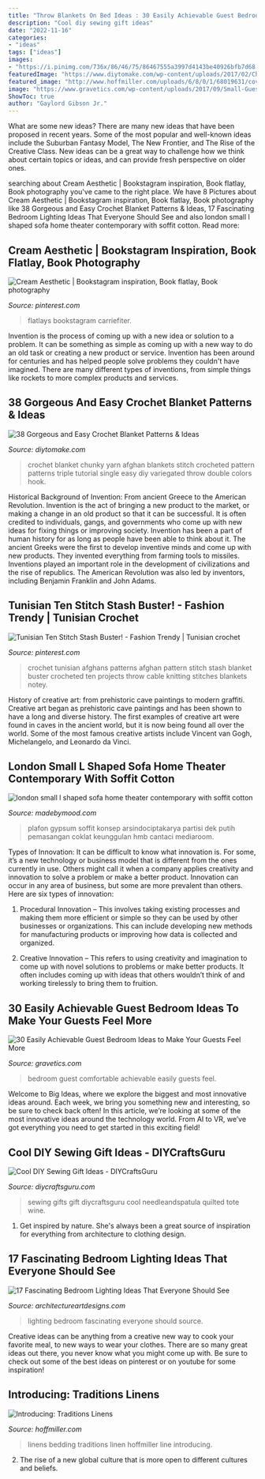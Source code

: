 ```yaml
---
title: "Throw Blankets On Bed Ideas : 30 Easily Achievable Guest Bedroom Ideas To Make Your Guests Feel More"
description: "Cool diy sewing gift ideas"
date: "2022-11-16"
categories:
- "ideas"
tags: ["ideas"]
images:
- "https://i.pinimg.com/736x/86/46/75/86467555a3997d4143be40926bfb7d68.jpg"
featuredImage: "https://www.diytomake.com/wp-content/uploads/2017/02/Chunky-Blanket-DIY.jpg"
featured_image: "http://www.hoffmiller.com/uploads/6/8/0/1/68019631/coverlet-stack-linen-2_orig.jpg"
image: "https://www.gravetics.com/wp-content/uploads/2017/09/Small-Guest-Bedroom-Design.png"
ShowToc: true
author: "Gaylord Gibson Jr."
---
```



What are some new ideas?
There are many new ideas that have been proposed in recent years. Some of the most popular and well-known ideas include the Suburban Fantasy Model, The New Frontier, and The Rise of the Creative Class. New ideas can be a great way to challenge how we think about certain topics or ideas, and can provide fresh perspective on older ones.

	

		
searching about Cream Aesthetic | Bookstagram inspiration, Book flatlay, Book photography you've came to the right place. We have 8 Pictures about Cream Aesthetic | Bookstagram inspiration, Book flatlay, Book photography like 38 Gorgeous and Easy Crochet Blanket Patterns &amp; Ideas, 17 Fascinating Bedroom Lighting Ideas That Everyone Should See and also london small l shaped sofa home theater contemporary with soffit cotton. Read more:
		
    
## Cream Aesthetic | Bookstagram Inspiration, Book Flatlay, Book Photography

<img loading=lazy src="https://i.pinimg.com/736x/16/bd/78/16bd7821eca5487b5a461e7d96e586e1.jpg" onerror="this.onerror=null;this.src='https://tse3.mm.bing.net/th?id=OIP.EC33DBGjwyzCrYpFk-GspQHaJQ&amp;pid=15.1';" alt="Cream Aesthetic | Bookstagram inspiration, Book flatlay, Book photography">

_Source: pinterest.com_

>flatlays bookstagram carriefiter. 

	

Invention is the process of coming up with a new idea or solution to a problem. It can be something as simple as coming up with a new way to do an old task or creating a new product or service. Invention has been around for centuries and has helped people solve problems they couldn't have imagined. There are many different types of inventions, from simple things like rockets to more complex products and services.

    
## 38 Gorgeous And Easy Crochet Blanket Patterns &amp; Ideas

<img loading=lazy src="https://www.diytomake.com/wp-content/uploads/2017/02/Chunky-Blanket-DIY.jpg" onerror="this.onerror=null;this.src='https://tse1.mm.bing.net/th?id=OIP.d7tW6D3C-AO7FbZPY3Bm2wHaJ6&amp;pid=15.1';" alt="38 Gorgeous and Easy Crochet Blanket Patterns &amp; Ideas">

_Source: diytomake.com_

>crochet blanket chunky yarn afghan blankets stitch crocheted pattern patterns triple tutorial single easy diy variegated throw double colors hook. 

	

Historical Background of Invention: From ancient Greece to the American Revolution.
Invention is the act of bringing a new product to the market, or making a change in an old product so that it can be successful. It is often credited to individuals, gangs, and governments who come up with new ideas for fixing things or improving society. Invention has been a part of human history for as long as people have been able to think about it. The ancient Greeks were the first to develop inventive minds and come up with new products. They invented everything from farming tools to missiles. Inventions played an important role in the development of civilizations and the rise of republics. The American Revolution was also led by inventors, including Benjamin Franklin and John Adams.

    
## Tunisian Ten Stitch Stash Buster! - Fashion Trendy | Tunisian Crochet

<img loading=lazy src="https://i.pinimg.com/736x/86/46/75/86467555a3997d4143be40926bfb7d68.jpg" onerror="this.onerror=null;this.src='https://tse1.mm.bing.net/th?id=OIP.zjabSh_mfM4Oa1DSxrqiVAHaLa&amp;pid=15.1';" alt="Tunisian Ten Stitch Stash Buster! - Fashion Trendy | Tunisian crochet">

_Source: pinterest.com_

>crochet tunisian afghans patterns afghan pattern stitch stash blanket buster crocheted ten projects throw cable knitting stitches blankets notey. 

	

History of creative art: from prehistoric cave paintings to modern graffiti.
Creative art began as prehistoric cave paintings and has been shown to have a long and diverse history. The first examples of creative art were found in caves in the ancient world, but it is now being found all over the world. Some of the most famous creative artists include Vincent van Gogh, Michelangelo, and Leonardo da Vinci.

    
## London Small L Shaped Sofa Home Theater Contemporary With Soffit Cotton

<img loading=lazy src="https://madebymood.com/wp-content/uploads/2018/03/london-small-l-shaped-sofa-with-contemporary-home-electronics-theater-and-long-media-cabinet-movie-room.jpg" onerror="this.onerror=null;this.src='https://tse1.mm.bing.net/th?id=OIP.AiCMIx7w15fZ0Dzq7ZUaZAHaE7&amp;pid=15.1';" alt="london small l shaped sofa home theater contemporary with soffit cotton">

_Source: madebymood.com_

>plafon gypsum soffit konsep arsindociptakarya partisi dek putih pemasangan coklat keunggulan hmb cantaci mediaroom. 

	

Types of Innovation:
It can be difficult to know what innovation is. For some, it’s a new technology or business model that is different from the ones currently in use. Others might call it when a company applies creativity and innovation to solve a problem or make a better product. Innovation can occur in any area of business, but some are more prevalent than others. Here are six types of innovation:
1. Procedural Innovation – This involves taking existing processes and making them more efficient or simple so they can be used by other businesses or organizations. This can include developing new methods for manufacturing products or improving how data is collected and organized.

2. Creative Innovation – This refers to using creativity and imagination to come up with novel solutions to problems or make better products. It often includes coming up with ideas that others wouldn’t think of and working tirelessly to bring them to fruition.

    
## 30 Easily Achievable Guest Bedroom Ideas To Make Your Guests Feel More

<img loading=lazy src="https://www.gravetics.com/wp-content/uploads/2017/09/Small-Guest-Bedroom-Design.png" onerror="this.onerror=null;this.src='https://tse1.mm.bing.net/th?id=OIP.0G9JssQge2gVMoUq6rXUIwHaLM&amp;pid=15.1';" alt="30 Easily Achievable Guest Bedroom Ideas to Make Your Guests Feel More">

_Source: gravetics.com_

>bedroom guest comfortable achievable easily guests feel. 

	

Welcome to Big Ideas, where we explore the biggest and most innovative ideas around. Each week, we bring you something new and interesting, so be sure to check back often! In this article, we’re looking at some of the most innovative ideas around the technology world. From AI to VR, we’ve got everything you need to get started in this exciting field!

    
## Cool DIY Sewing Gift Ideas - DIYCraftsGuru

<img loading=lazy src="https://www.diycraftsguru.com/wp-content/uploads/2016/03/22-sewing-gifts-featured-image.jpg" onerror="this.onerror=null;this.src='https://tse1.mm.bing.net/th?id=OIP.vfhigw9q2tY2NQI5j0PXZAHaJ3&amp;pid=15.1';" alt="Cool DIY Sewing Gift Ideas - DIYCraftsGuru">

_Source: diycraftsguru.com_

>sewing gifts gift diycraftsguru cool needleandspatula quilted tote wine. 

	

1. Get inspired by nature. She's always been a great source of inspiration for everything from architecture to clothing design.

    
## 17 Fascinating Bedroom Lighting Ideas That Everyone Should See

<img loading=lazy src="https://www.architectureartdesigns.com/wp-content/uploads/2016/08/15-29.jpg" onerror="this.onerror=null;this.src='https://tse1.mm.bing.net/th?id=OIP.-D4PILrNW0zZiHeQzfsQMQHaE7&amp;pid=15.1';" alt="17 Fascinating Bedroom Lighting Ideas That Everyone Should See">

_Source: architectureartdesigns.com_

>lighting bedroom fascinating everyone should source. 

	

Creative ideas can be anything from a creative new way to cook your favorite meal, to new ways to wear your clothes. There are so many great ideas out there, you never know what you might come up with. Be sure to check out some of the best ideas on pinterest or on youtube for some inspiration!

    
## Introducing: Traditions Linens

<img loading=lazy src="http://www.hoffmiller.com/uploads/6/8/0/1/68019631/coverlet-stack-linen-2_orig.jpg" onerror="this.onerror=null;this.src='https://tse1.mm.bing.net/th?id=OIP.G35lTX3bVUG827JYJSG64gHaJ4&amp;pid=15.1';" alt="Introducing: Traditions Linens">

_Source: hoffmiller.com_

>linens bedding traditions linen hoffmiller line introducing. 

	

2. The rise of a new global culture that is more open to different cultures and beliefs. 


